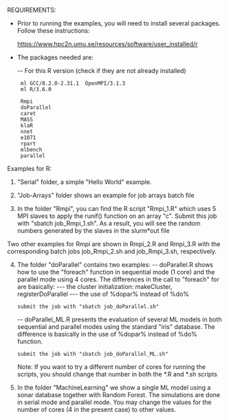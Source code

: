 REQUIREMENTS:

   * Prior to running the examples, you will need to install several packages.
   Follow these instructions:

       https://www.hpc2n.umu.se/resources/software/user_installed/r

   * The packages needed are:

     -- For this R version (check if they are not already installed)

          ml GCC/8.2.0-2.31.1  OpenMPI/3.1.3
          ml R/3.6.0

          Rmpi
          doParallel
          caret
          MASS
          klaR
          nnet
          e1071
          rpart
          mlbench
          parallel
        
Examples for R:
   1) "Serial" folder, a simple "Hello World" example.

   2) "Job-Arrays" folder shows an example for job arrays batch file

   3) In the folder "Rmpi", you can find the R script "Rmpi_1.R" which uses 5
   MPI slaves to apply the runif() function on an array "c". Submit this job
   with "sbatch job_Rmpi_1.sh". As a result, you will see the random numbers
   generated by the slaves in the slurm*out file

   Two other examples for Rmpi are shown in Rmpi_2.R and Rmpi_3.R with the
   corresponding batch jobs job_Rmpi_2.sh and job_Rmpi_3.sh, respectively.

   4) The folder "doParallel" contains two examples:
       -- doParallel.R shows how to use the "foreach" function in sequential mode
       (1 core) and the parallel mode using 4 cores. The differences in the
       call to "foreach" for  are basically:
             --- the cluster initialization: makeCluster, registerDoParallel
             --- the use of %dopar% instead of %do%
          
          submit the job with "sbatch job_doParallel.sh"

       -- doParallel_ML.R presents the evaluation of several ML models in both
       sequential and parallel modes using the standard "iris" database. The 
       difference is basically in the use of %dopar% instead of %do% function. 

          submit the job with "sbatch job_doParallel_ML.sh" 

       Note: If you want to try a different number of cores for running the 
       scripts, you should change that number in both the *.R and *.sh scripts

   5) In the folder "MachineLearning" we show a single ML model using a sonar database
   together with Random Forest. The simulations are done in serial mode and parallel
   mode. You may change the values for the number of cores (4 in the present case) 
   to other values.

